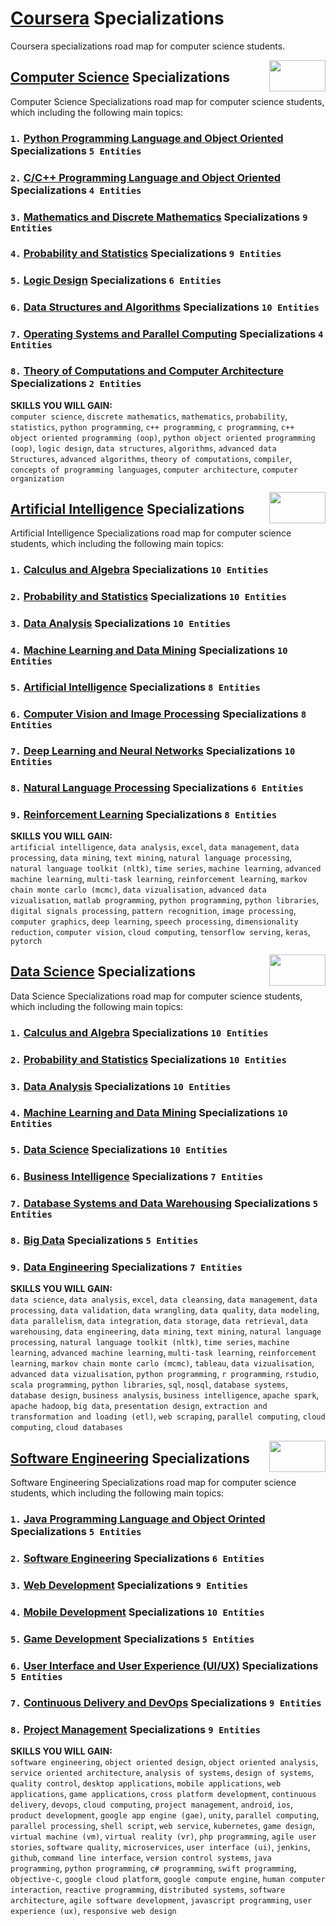 # [Coursera](https://www.coursera.org/) Specializations
Coursera specializations road map for computer science students.

<img align="right" width="90" height="50" src="https://github.com/cs-MohamedAyman/Coursera-Specializations/blob/master/organizations-logos/coursera.jpg">

## [Computer Science](https://github.com/cs-MohamedAyman/Coursera-Specializations/blob/master/Computer-Science-Specializations/README.md) Specializations
Computer Science Specializations road map for computer science students, which including the following main topics:

### `1.` [Python Programming Language and Object Oriented](https://github.com/cs-MohamedAyman/Coursera-Specializations/blob/master/Computer-Science-Specializations/README.md) Specializations `5 Entities`
### `2.` [C/C++ Programming Language and Object Oriented](https://github.com/cs-MohamedAyman/Coursera-Specializations/blob/master/Computer-Science-Specializations/README.md) Specializations `4 Entities`
### `3.` [Mathematics and Discrete Mathematics](https://github.com/cs-MohamedAyman/Coursera-Specializations/blob/master/Computer-Science-Specializations/README.md) Specializations `9 Entities`
### `4.` [Probability and Statistics](https://github.com/cs-MohamedAyman/Coursera-Specializations/blob/master/Computer-Science-Specializations/README.md) Specializations `9 Entities`
### `5.` [Logic Design](https://github.com/cs-MohamedAyman/Coursera-Specializations/blob/master/Computer-Science-Specializations/README.md) Specializations `6 Entities`
### `6.` [Data Structures and Algorithms](https://github.com/cs-MohamedAyman/Coursera-Specializations/blob/master/Computer-Science-Specializations/README.md) Specializations `10 Entities`
### `7.` [Operating Systems and Parallel Computing](https://github.com/cs-MohamedAyman/Coursera-Specializations/blob/master/Computer-Science-Specializations/README.md) Specializations `4 Entities`
### `8.` [Theory of Computations and Computer Architecture](https://github.com/cs-MohamedAyman/Coursera-Specializations/blob/master/Computer-Science-Specializations/README.md) Specializations `2 Entities`

**SKILLS YOU WILL GAIN:**<br>
`computer science`, `discrete mathematics`, `mathematics`, `probability`, `statistics`, `python programming`, `c++ programming`, `c programming`, `c++ object oriented programming (oop)`, `python object oriented programming (oop)`, `logic design`, `data structures`, `algorithms`, `advanced data Structures`, `advanced algorithms`, `theory of computations`, `compiler`, `concepts of programming languages`, `computer architecture`, `computer organization`

<img align="right" width="90" height="50" src="https://github.com/cs-MohamedAyman/Coursera-Specializations/blob/master/organizations-logos/coursera.jpg">

## [Artificial Intelligence](https://github.com/cs-MohamedAyman/Coursera-Specializations/tree/master/Artificial-Intelligence-Specializations/README.md) Specializations
Artificial Intelligence Specializations road map for computer science students, which including the following main topics:

### `1.` [Calculus and Algebra](https://github.com/cs-MohamedAyman/Coursera-Specializations/tree/master/Artificial-Intelligence-Specializations/README.md) Specializations `10 Entities`
### `2.` [Probability and Statistics](https://github.com/cs-MohamedAyman/Coursera-Specializations/tree/master/Artificial-Intelligence-Specializations/README.md) Specializations `10 Entities`
### `3.` [Data Analysis](https://github.com/cs-MohamedAyman/Coursera-Specializations/tree/master/Artificial-Intelligence-Specializations/README.md) Specializations `10 Entities`
### `4.` [Machine Learning and Data Mining](https://github.com/cs-MohamedAyman/Coursera-Specializations/tree/master/Artificial-Intelligence-Specializations/README.md) Specializations `10 Entities`
### `5.` [Artificial Intelligence](https://github.com/cs-MohamedAyman/Coursera-Specializations/tree/master/Artificial-Intelligence-Specializations/README.md) Specializations `8 Entities`
### `6.` [Computer Vision and Image Processing](https://github.com/cs-MohamedAyman/Coursera-Specializations/tree/master/Artificial-Intelligence-Specializations/README.md) Specializations `8 Entities`
### `7.` [Deep Learning and Neural Networks](https://github.com/cs-MohamedAyman/Coursera-Specializations/tree/master/Artificial-Intelligence-Specializations/README.md) Specializations `10 Entities`
### `8.` [Natural Language Processing](https://github.com/cs-MohamedAyman/Coursera-Specializations/tree/master/Artificial-Intelligence-Specializations/README.md) Specializations `6 Entities`
### `9.` [Reinforcement Learning](https://github.com/cs-MohamedAyman/Coursera-Specializations/tree/master/Artificial-Intelligence-Specializations/README.md) Specializations `8 Entities`

**SKILLS YOU WILL GAIN:**<br>
`artificial intelligence`, `data analysis`, `excel`, `data management`, `data processing`, `data mining`, `text mining`, `natural language processing`, `natural language toolkit (nltk)`, `time series`, `machine learning`, `advanced machine learning`, `multi-task learning`, `reinforcement learning`, `markov chain monte carlo (mcmc)`, `data vizualisation`, `advanced data vizualisation`, `matlab programming`, `python programming`, `python libraries`, `digital signals processing`, `pattern recognition`, `image processing`, `computer graphics`, `deep learning`, `speech processing`, `dimensionality reduction`, `computer vision`, `cloud computing`, `tensorflow serving`, `keras`, `pytorch`

<img align="right" width="90" height="50" src="https://github.com/cs-MohamedAyman/Coursera-Specializations/blob/master/organizations-logos/coursera.jpg">

## [Data Science](https://github.com/cs-MohamedAyman/Coursera-Specializations/tree/master/Data-Science-Specializations/README.md) Specializations
Data Science Specializations road map for computer science students, which including the following main topics:

### `1.` [Calculus and Algebra](https://github.com/cs-MohamedAyman/Coursera-Specializations/tree/master/Data-Science-Specializations/README.md) Specializations `10 Entities`
### `2.` [Probability and Statistics](https://github.com/cs-MohamedAyman/Coursera-Specializations/tree/master/Data-Science-Specializations/README.md) Specializations `10 Entities`
### `3.` [Data Analysis](https://github.com/cs-MohamedAyman/Coursera-Specializations/tree/master/Data-Science-Specializations/README.md) Specializations `10 Entities`
### `4.` [Machine Learning and Data Mining](https://github.com/cs-MohamedAyman/Coursera-Specializations/tree/master/Data-Science-Specializations/README.md) Specializations `10 Entities`
### `5.` [Data Science](https://github.com/cs-MohamedAyman/Coursera-Specializations/tree/master/Data-Science-Specializations/README.md) Specializations `10 Entities`
### `6.` [Business Intelligence](https://github.com/cs-MohamedAyman/Coursera-Specializations/tree/master/Data-Science-Specializations/README.md) Specializations `7 Entities`
### `7.` [Database Systems and Data Warehousing](https://github.com/cs-MohamedAyman/Coursera-Specializations/tree/master/Data-Science-Specializations/README.md) Specializations `5 Entities`
### `8.` [Big Data](https://github.com/cs-MohamedAyman/Coursera-Specializations/tree/master/Data-Science-Specializations/README.md) Specializations `5 Entities`
### `9.` [Data Engineering](https://github.com/cs-MohamedAyman/Coursera-Specializations/tree/master/Data-Science-Specializations/README.md) Specializations `7 Entities`

**SKILLS YOU WILL GAIN:**<br>
`data science`, `data analysis`, `excel`, `data cleansing`, `data management`, `data processing`, `data validation`, `data wrangling`, `data quality`, `data modeling`, `data parallelism`, `data integration`, `data storage`, `data retrieval`, `data warehousing`, `data engineering`, `data mining`, `text mining`, `natural language processing`, `natural language toolkit (nltk)`, `time series`, `machine learning`, `advanced machine learning`, `multi-task learning`, `reinforcement learning`, `markov chain monte carlo (mcmc)`, `tableau`, `data vizualisation`, `advanced data vizualisation`, `python programming`, `r programming`, `rstudio`, `scala programming`, `python libraries`, `sql`, `nosql`, `database systems`, `database design`, `business analysis`, `business intelligence`, `apache spark`, `apache hadoop`, `big data`, `presentation design`, `extraction and transformation and loading (etl)`, `web scraping`, `parallel computing`, `cloud computing`, `cloud databases`

<img align="right" width="90" height="50" src="https://github.com/cs-MohamedAyman/Coursera-Specializations/blob/master/organizations-logos/coursera.jpg">

## [Software Engineering](https://github.com/cs-MohamedAyman/Coursera-Specializations/tree/master/Software-Engineering-Specializations/README.md) Specializations
Software Engineering Specializations road map for computer science students, which including the following main topics:

### `1.` [Java Programming Language and Object Orinted](https://github.com/cs-MohamedAyman/Coursera-Specializations/tree/master/Software-Engineering-Specializations/README.md) Specializations `5 Entities`
### `2.` [Software Engineering](https://github.com/cs-MohamedAyman/Coursera-Specializations/tree/master/Software-Engineering-Specializations/README.md) Specializations `6 Entities`
### `3.` [Web Development](https://github.com/cs-MohamedAyman/Coursera-Specializations/tree/master/Software-Engineering-Specializations/README.md) Specializations `9 Entities`
### `4.` [Mobile Development](https://github.com/cs-MohamedAyman/Coursera-Specializations/tree/master/Software-Engineering-Specializations/README.md) Specializations `10 Entities`
### `5.` [Game Development](https://github.com/cs-MohamedAyman/Coursera-Specializations/tree/master/Software-Engineering-Specializations/README.md) Specializations `5 Entities`
### `6.` [User Interface and User Experience (UI/UX)](https://github.com/cs-MohamedAyman/Coursera-Specializations/tree/master/Software-Engineering-Specializations/README.md) Specializations `5 Entities`
### `7.` [Continuous Delivery and DevOps](https://github.com/cs-MohamedAyman/Coursera-Specializations/tree/master/Software-Engineering-Specializations/README.md) Specializations `9 Entities`
### `8.` [Project Management](https://github.com/cs-MohamedAyman/Coursera-Specializations/tree/master/Software-Engineering-Specializations/README.md) Specializations `9 Entities`

**SKILLS YOU WILL GAIN:**<br>
`software engineering`, `object oriented design`, `object oriented analysis`, `service oriented architecture`, `analysis of systems`, `design of systems`, `quality control`, `desktop applications`, `mobile applications`, `web applications`, `game applications`, `cross platform development`, `continuous delivery`, `devops`, `cloud computing`, `project management`, `android`, `ios`, `product development`, `google app engine (gae)`, `unity`, `parallel computing`, `parallel processing`, `shell script`, `web service`, `kubernetes`, `game design`, `virtual machine (vm)`, `virtual reality (vr)`, `php programming`, `agile user stories`, `software quality`, `microservices`, `user interface (ui)`, `jenkins`, `github`, `command line interface`, `version control systems`, `java programming`, `python programming`, `c# programming`, `swift programming`, `objective-c`, `google cloud platform`, `google compute engine`, `human computer interaction`, `reactive programming`, `distributed systems`, `software architecture`, `agile software development`, `javascript programming`, `user experience (ux)`, `responsive web design`
